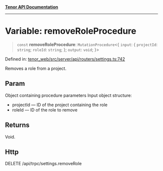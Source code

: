 [**Tenor API Documentation**](../../README.md)

***

# Variable: removeRoleProcedure

> `const` **removeRoleProcedure**: `MutationProcedure`\<\{ `input`: \{ `projectId`: `string`; `roleId`: `string`; \}; `output`: `void`; \}\>

Defined in: [tenor\_web/src/server/api/routers/settings.ts:742](https://github.com/Apantli/Tenor/blob/b33873959b5093fc3e3d66ac4f230a78a6395bbd/tenor_web/src/server/api/routers/settings.ts#L742)

Removes a role from a project.

## Param

Object containing procedure parameters
Input object structure:
- projectId — ID of the project containing the role
- roleId — ID of the role to remove

## Returns

Void.

## Http

DELETE /api/trpc/settings.removeRole
